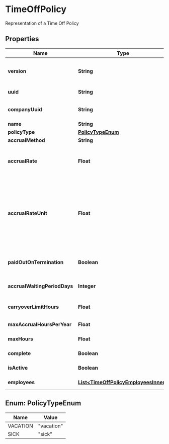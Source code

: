 

# TimeOffPolicy

Representation of a Time Off Policy

## Properties

| Name | Type | Description | Notes |
|------------ | ------------- | ------------- | -------------|
|**version** | **String** | The current version of the object. See the [versioning guide](https://docs.gusto.com/embedded-payroll/docs/versioning#object-layer) for information on how to use this field. |  [optional] |
|**uuid** | **String** | Unique identifier of a time off policy |  |
|**companyUuid** | **String** | Unique identifier for the company owning the time off policy |  |
|**name** | **String** | Name of the time off policy |  |
|**policyType** | [**PolicyTypeEnum**](#PolicyTypeEnum) | Type of the time off policy |  |
|**accrualMethod** | **String** | Policy time off accrual method |  |
|**accrualRate** | **Float** | The rate at which the time off hours will accrue for an employee on the policy. Represented as a float, e.g. \&quot;40.0\&quot;. |  [optional] |
|**accrualRateUnit** | **Float** | The number of hours an employee has to work or be paid for to accrue the number of hours set in the accrual rate. Only used for hourly policies (per_hour_paid, per_hour_paid_no_overtime, per_hour_work, per_hour_worked_no_overtime). Represented as a float, e.g. \&quot;40.0\&quot;. |  [optional] |
|**paidOutOnTermination** | **Boolean** | Boolean representing if an employees accrued time off hours will be paid out on termination |  [optional] |
|**accrualWaitingPeriodDays** | **Integer** | Number of days before an employee on the policy will begin accruing time off hours |  [optional] |
|**carryoverLimitHours** | **Float** | The max number of hours and employee can carryover from one year to the next |  [optional] |
|**maxAccrualHoursPerYear** | **Float** | The max number of hours and employee can accrue in a year |  [optional] |
|**maxHours** | **Float** | The max number of hours an employee can accrue |  [optional] |
|**complete** | **Boolean** | boolean representing if a policy has completed configuration |  [optional] |
|**isActive** | **Boolean** | boolean representing if a policy is active or not |  |
|**employees** | [**List&lt;TimeOffPolicyEmployeesInner&gt;**](TimeOffPolicyEmployeesInner.md) | List of employee UUIDs under a time off policy |  |



## Enum: PolicyTypeEnum

| Name | Value |
|---- | -----|
| VACATION | &quot;vacation&quot; |
| SICK | &quot;sick&quot; |



